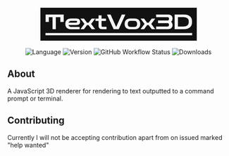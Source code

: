 <div align="center">
    <p>
        <img alt="Logo" src="./data/logo.png" />
    </p>
    <p>
        <img alt="Language" src="https://img.shields.io/badge/javascript-grey?style=for-the-badge&logo=javascript" />
        <img alt="Version" src="https://img.shields.io/npm/v/text-renderersvg?style=for-the-badge&logo=npm" />
        <img alt="GitHub Workflow Status" src="https://img.shields.io/github/actions/workflow/status/JimmyBinoculars/TextVox3D/node.js.yml?style=for-the-badge&logo=github" />
        <img alt="Downloads" src="https://img.shields.io/npm/dt/text-renderersvg?style=for-the-badge&logo=npm" />
    </p>
</div>

## About
A JavaScript 3D renderer for rendering to text outputted to a command prompt or terminal.

## Contributing
Currently I will not be accepting contribution apart from on issued marked "help wanted"